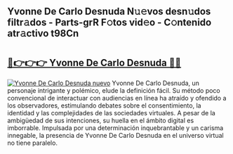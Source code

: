 ## Yvonne De Carlo Desnuda N𝚞𝚎vos desn𝚞dos filtr𝚊dos - Parts-grR F𝚘tos vid𝚎o - C𝚘ntenido atr𝚊ctivo t98Cn

# <h2><a href="http://mb3ovc8.tromn.icu/?c=Yvonne+De+Carlo+Desnuda">🔗👉👉👉 Yvonne De Carlo Desnuda 🔗🔗</a></h2>

[![Yvonne De Carlo Desnuda nuevo](https://i.imgur.com/pEAQMta.gif)](http://mb3ovc8.tromn.icu/?c=Yvonne+De+Carlo+Desnuda)
Yvonne De Carlo Desnuda, un personaje intrigante y polémico, elude la definición fácil. Su método poco convencional de interactuar con audiencias en línea ha atraído y ofendido a los observadores, estimulando debates sobre el consentimiento, la identidad y las complejidades de las sociedades virtuales. A pesar de la ambigüedad de sus intenciones, su huella en el ámbito digital es imborrable. Impulsada por una determinación inquebrantable y un carisma innegable, la presencia de Yvonne De Carlo Desnuda en el universo virtual no tiene paralelo.
